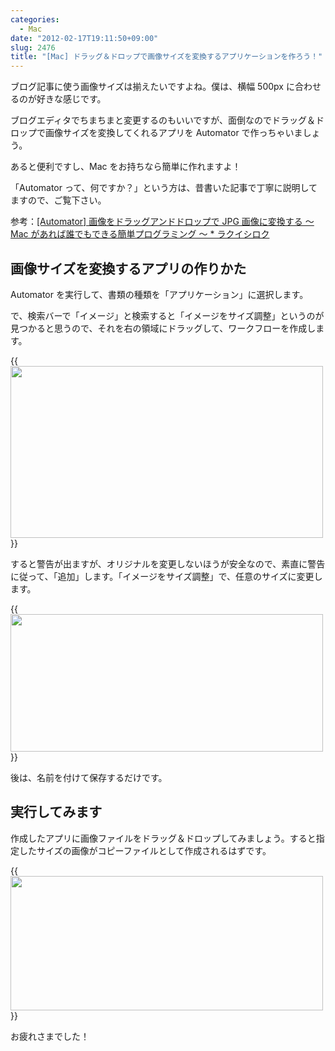 ```yaml
---
categories:
  - Mac
date: "2012-02-17T19:11:50+09:00"
slug: 2476
title: "[Mac] ドラッグ＆ドロップで画像サイズを変換するアプリケーションを作ろう！"
---
```


ブログ記事に使う画像サイズは揃えたいですよね。僕は、横幅 500px に合わせるのが好きな感じです。

ブログエディタでちまちまと変更するのもいいですが、面倒なのでドラッグ＆ドロップで画像サイズを変換してくれるアプリを Automator で作っちゃいましょう。

あると便利ですし、Mac をお持ちなら簡単に作れますよ！

「Automator って、何ですか？」という方は、昔書いた記事で丁寧に説明してますので、ご覧下さい。

参考：[[Automator] 画像をドラッグアンドドロップで JPG 画像に変換する 〜 Mac があれば誰でもできる簡単プログラミング 〜 \* ラクイシロク](http://rakuishi.com/archives/1102/)

## 画像サイズを変換するアプリの作りかた

Automator を実行して、書類の種類を「アプリケーション」に選択します。

で、検索バーで「イメージ」と検索すると「イメージをサイズ調整」というのが見つかると思うので、それを右の領域にドラッグして、ワークフローを作成します。

{{<img alt="" src="/images/2012/02/2476_1.png" width="500" height="275">}}

すると警告が出ますが、オリジナルを変更しないほうが安全なので、素直に警告に従って、「追加」します。「イメージをサイズ調整」で、任意のサイズに変更します。

{{<img alt="" src="/images/2012/02/2476_2.png" width="500" height="220">}}

後は、名前を付けて保存するだけです。

## 実行してみます

作成したアプリに画像ファイルをドラッグ＆ドロップしてみましょう。すると指定したサイズの画像がコピーファイルとして作成されるはずです。

{{<img alt="" src="/images/2012/02/2476_3.png" width="500" height="215">}}

お疲れさまでした！
